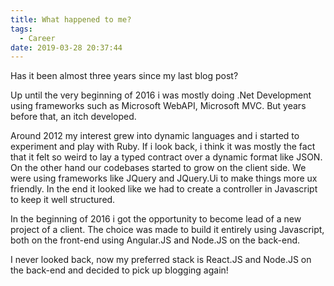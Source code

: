 ```yaml
---
title: What happened to me?
tags:
  - Career
date: 2019-03-28 20:37:44
---
```



Has it been almost three years since my last blog post?

Up until the very beginning of 2016 i was mostly doing .Net Development using frameworks such as Microsoft WebAPI, Microsoft MVC. But years before that, an itch developed.

Around 2012 my interest grew into dynamic languages and i started to experiment and play with Ruby. If i look back, i think it was mostly the fact that it felt so weird to lay a typed contract over a dynamic format like JSON. On the other hand our codebases started to grow on the client side. We were using frameworks like JQuery and JQuery.Ui to make things more ux friendly. In the end it looked like we had to create a controller in Javascript to keep it well structured.

In the beginning of 2016 i got the opportunity to become lead of a new project of a client. The choice was made to build it entirely using Javascript, both on the front-end using Angular.JS and Node.JS on the back-end.

I never looked back, now my preferred stack is React.JS and Node.JS on the back-end and decided to pick up blogging again!
